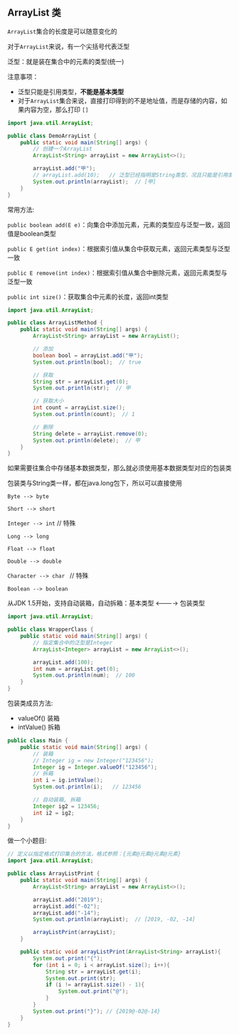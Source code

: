 ## ArrayList 类

`ArrayList`集合的长度是可以随意变化的

对于`ArrayList`来说，有一个尖括号<E>代表泛型

泛型：就是装在集合中的元素的类型(统一)

注意事项：

- 泛型只能是引用类型，**不能是基本类型**
- 对于`ArrayList`集合来说，直接打印得到的不是地址值，而是存储的内容，如果内容为空，那么打印 `[]`

```java
import java.util.ArrayList;

public class DemoArrayList {
    public static void main(String[] args) {
        // 创建一个ArrayList
        ArrayList<String> arrayList = new ArrayList<>();

        arrayList.add("甲");
        // arrayList.add(10);   // 泛型已经指明是String类型，况且只能是引用类型
        System.out.println(arrayList);  // [甲]
    }
}
```



常用方法:

`public boolean add(E e)`：向集合中添加元素，元素的类型应与泛型一致，返回值是boolean类型

`public E get(int index)`：根据索引值从集合中获取元素，返回元素类型与泛型一致

`public E remove(int index)`：根据索引值从集合中删除元素，返回元素类型与泛型一致

`public int size()`：获取集合中元素的长度，返回int类型

```java
import java.util.ArrayList;

public class ArrayListMethod {
    public static void main(String[] args) {
        ArrayList<String> arrayList = new ArrayList();

        // 添加
        boolean bool = arrayList.add("甲");
        System.out.println(bool);  // true

        // 获取
        String str = arrayList.get(0);
        System.out.println(str);  // 甲

        // 获取大小
        int count = arrayList.size();
        System.out.println(count);  // 1

        // 删除
        String delete = arrayList.remove(0);
        System.out.println(delete);  // 甲
    }
}
```



如果需要往集合中存储基本数据类型，那么就必须使用基本数据类型对应的包装类

包装类与String类一样，都在java.long包下，所以可以直接使用

`Byte --> byte`

`Short --> short`

`Integer --> int`    // 特殊

`Long --> long`

`Float --> float`

`Double --> double`

`Character --> char `   // 特殊

`Boolean --> boolean`

从JDK 1.5开始，支持自动装箱，自动拆箱：基本类型  <----> 包装类型

```java
import java.util.ArrayList;

public class WrapperClass {
    public static void main(String[] args) {
        // 指定集合中的泛型是Integer
        ArrayList<Integer> arrayList = new ArrayList<>();

        arrayList.add(100);
        int num = arrayList.get(0);
        System.out.println(num);  // 100
    }
}
```



包装类成员方法: 

- valueOf() 装箱
- intValue() 拆箱

```java
public class Main {
    public static void main(String[] args) {
        // 装箱
        // Integer ig = new Integer("123456");
        Integer ig = Integer.valueOf("123456");
        // 拆箱
        int i = ig.intValue();
        System.out.println(i);   // 123456

        // 自动装箱, 拆箱
        Integer ig2 = 123456;
        int i2 = ig2;
    }
}
```



做一个小题目:

```java
// 定义以指定格式打印集合的方法，格式参照：{元素@元素@元素@元素}
import java.util.ArrayList;

public class ArrayListPrint {
    public static void main(String[] args) {
        ArrayList<String> arrayList = new ArrayList<>();

        arrayList.add("2019");
        arrayList.add("-02");
        arrayList.add("-14");
        System.out.println(arrayList);  // [2019, -02, -14]

        arrayListPrint(arrayList);
    }

    public static void arrayListPrint(ArrayList<String> arrayList){
        System.out.print("{");
        for (int i = 0; i < arrayList.size(); i++){
            String str = arrayList.get(i);
            System.out.print(str);
            if (i != arrayList.size() - 1){
                System.out.print("@");
            }
        }
        System.out.print("}"); // {2019@-02@-14}
    }
}
```




